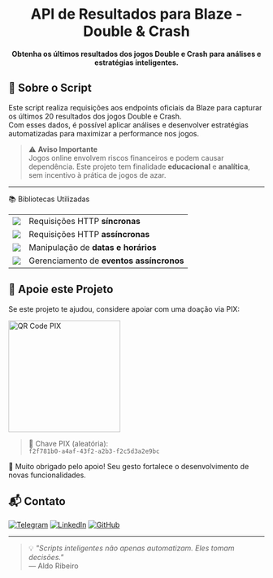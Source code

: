 <h1 align="center">API de Resultados para Blaze - Double & Crash</h1>
<p align="center"><strong>Obtenha os últimos resultados dos jogos Double e Crash para análises e estratégias inteligentes.</strong></p>


## 🧠 Sobre o Script

Este script realiza requisições aos endpoints oficiais da Blaze para capturar os últimos 20 resultados dos jogos Double e Crash.  
Com esses dados, é possível aplicar análises e desenvolver estratégias automatizadas para maximizar a performance nos jogos.
 

> ⚠️ **Aviso Importante**  
> Jogos online envolvem riscos financeiros e podem causar dependência. Este projeto tem finalidade **educacional** e **analítica**, sem incentivo à prática de jogos de azar.

 
---

📚 Bibliotecas Utilizadas
<div align="left"> <table> <tr> <td><img src="https://img.shields.io/badge/-Requests-2C5BB4?style=for-the-badge&logo=python&logoColor=white"/></td> <td>Requisições HTTP <strong>síncronas</strong></td> </tr> <tr> <td><img src="https://img.shields.io/badge/-Aiohttp-3C78A9?style=for-the-badge&logo=python&logoColor=white"/></td> <td>Requisições HTTP <strong>assíncronas</strong></td> </tr> <tr> <td><img src="https://img.shields.io/badge/-Datetime-3776AB?style=for-the-badge&logo=python&logoColor=white"/></td> <td>Manipulação de <strong>datas e horários</strong></td> </tr> <tr> <td><img src="https://img.shields.io/badge/-Asyncio-007ACC?style=for-the-badge&logo=python&logoColor=white"/></td> <td>Gerenciamento de <strong>eventos assíncronos</strong></td> </tr> </table> </div>



## 💸 Apoie este Projeto

Se este projeto te ajudou, considere apoiar com uma doação via PIX:

<p align="lefth">
  <img src="https://raw.githubusercontent.com/aldorip/pybots/refs/heads/main/pix_qrcode.png" alt="QR Code PIX" width="220"/>
</p>

> 📌 Chave PIX (aleatória):  
> `f2f781b0-a4af-43f2-a2b3-f2c5d3a2e9bc`

🙏 Muito obrigado pelo apoio! Seu gesto fortalece o desenvolvimento de novas funcionalidades.





## 📬 Contato

[![Telegram](https://img.shields.io/badge/Telegram-2CA5E0?style=flat&logo=telegram&logoColor=white)](https://t.me/aldorip)
[![LinkedIn](https://img.shields.io/badge/LinkedIn-0077B5?style=flat&logo=linkedin&logoColor=white)](https://linkedin.com/in/aldo-ribeiro-7b61a646)
[![GitHub](https://img.shields.io/badge/GitHub-181717?style=flat&logo=github&logoColor=white)](https://github.com/aldorip)

---

> 💡 *"Scripts inteligentes não apenas automatizam. Eles tomam decisões."*  
> — Aldo Ribeiro

